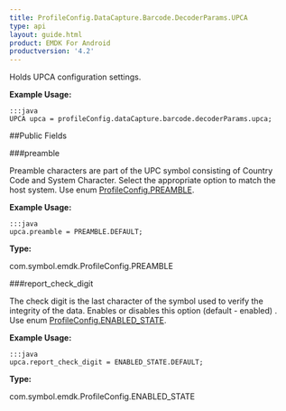 ```yaml
---
title: ProfileConfig.DataCapture.Barcode.DecoderParams.UPCA
type: api
layout: guide.html
product: EMDK For Android
productversion: '4.2'
---
```



Holds UPCA configuration settings. 
 
 

**Example Usage:**
	
	:::java	
	UPCA upca = profileConfig.dataCapture.barcode.decoderParams.upca;


##Public Fields

###preamble

Preamble characters are part of the UPC symbol consisting of Country Code and System Character. 
 Select the appropriate option to match the host system. 
 Use enum [ ProfileConfig.PREAMBLE](../ProfileConfig-PREAMBLE). 
 
 

**Example Usage:**
	
	:::java	
	upca.preamble = PREAMBLE.DEFAULT;


**Type:**

com.symbol.emdk.ProfileConfig.PREAMBLE

###report_check_digit

The check digit is the last character of the symbol used to verify the integrity of the data. 
 Enables or disables this option (default - enabled) . 
 Use enum [ ProfileConfig.ENABLED_STATE](../ProfileConfig-ENABLED_STATE). 
 
 

**Example Usage:**
	
	:::java	
	upca.report_check_digit = ENABLED_STATE.DEFAULT;


**Type:**

com.symbol.emdk.ProfileConfig.ENABLED_STATE

